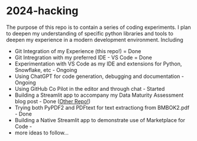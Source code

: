 # 2024-hacking

The purpose of this repo is to contain a series of coding experiments.
I plan to deepen my understanding of specific python libraries and tools to deepen my experience in a modern development environment.
Including
- Git Integration of my Experience (this repo!) = Done
- Git Intregration with my preferred IDE - VS Code = Done
- Experimentation with VS Code as my IDE and extensions for Python, Snowflake, etc - Ongoing
- Using ChatGPT for code generation, debugging and documentation - Ongoing
- Using GitHub Co Pilot in the editor and through chat - Started
- Building a Streamlit app to accompany my Data Maturity Assessment blog post - Done  ([Other Repo!](https://github.com/jymiller/dama_wheel_app))
- Trying both PyPDF2 and PDFtext for text extractiong from BMBOK2.pdf - Done
- Building a Native Streamlit app to demonstrate use of Marketplace for Code - 
- more ideas to follow...

